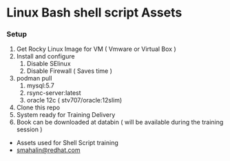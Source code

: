 # Linux Bash shell script Assets

### Setup 

1. Get Rocky Linux Image for VM ( Vmware or Virtual Box )
2. Install and configure
    1. Disable SElinux
    2. Disable Firewall ( Saves time )
3. podman pull 
    1. mysql:5.7
    2. rsync-server:latest
    3. oracle 12c ( stv707/oracle:12slim)
4. Clone this repo 
5. System ready for Training Delivery
6. Book can be downloaded at databin ( will be available during the training session )


- Assets used for Shell Script training
- smahalin@redhat.com
